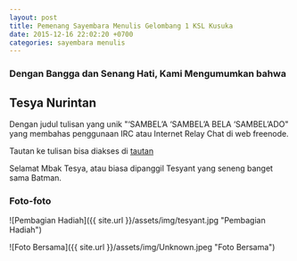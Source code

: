 ```yaml
---
layout: post
title: Pemenang Sayembara Menulis Gelombang 1 KSL Kusuka
date: 2015-12-16 22:02:20 +0700
categories: sayembara menulis
---
```


### Dengan Bangga dan Senang Hati, Kami Mengumumkan bahwa
## Tesya Nurintan

Dengan judul tulisan yang unik "‘SAMBEL’A ‘SAMBEL’A BELA ‘SAMBEL’ADO" yang membahas penggunaan IRC atau Internet Relay Chat di web freenode.

Tautan ke tulisan bisa diakses di [tautan](https://tesyantswordpresscom.wordpress.com/2015/10/24/sambela-sambela-bela-sambelado/)

Selamat Mbak Tesya, atau biasa dipanggil Tesyant yang seneng banget sama Batman.

### Foto-foto
![Pembagian Hadiah]({{ site.url }}/assets/img/tesyant.jpg "Pembagian Hadiah")

![Foto Bersama]({{ site.url }}/assets/img/Unknown.jpeg "Foto Bersama")